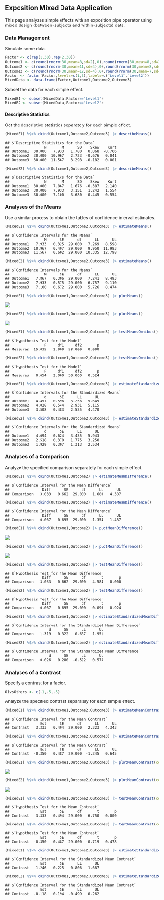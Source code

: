 ## Exposition Mixed Data Application

This page analyzes simple effects with an exposition pipe operator using mixed design (between-subjects and within-subjects) data.

### Data Management

Simulate some data.

```r
Factor <- c(rep(1,30),rep(2,30))
Outcome1 <- c(round(rnorm(30,mean=8,sd=2),0),round(rnorm(30,mean=8,sd=2),0))
Outcome2 <- c(round(rnorm(30,mean=11,sd=4),0),round(rnorm(30,mean=8,sd=3),0))
Outcome3 <- c(round(rnorm(30,mean=12,sd=4),0),round(rnorm(30,mean=7,sd=4),0))
Factor <- factor(Factor,levels=c(1,2),labels=c("Level1","Level2"))
MixedData <- data.frame(Factor,Outcome1,Outcome2,Outcome3)
```
Subset the data for each simple effect.

```r
MixedB1 <- subset(MixedData,Factor=="Level1")
MixedB2 <- subset(MixedData,Factor=="Level2")
```

#### Descriptive Statistics

Get the descriptive statistics separately for each simple effect.

```r
(MixedB1) %$>% cbind(Outcome1,Outcome2,Outcome3) |> describeMeans()
```

```
## $`Descriptive Statistics for the Data`
##                N       M      SD    Skew    Kurt
## Outcome1  30.000   7.933   1.780   0.068  -0.766
## Outcome2  30.000  10.967   2.723  -0.676   0.041
## Outcome3  30.000  11.567   3.298  -0.182   0.001
```

```r
(MixedB2) %$>% cbind(Outcome1,Outcome2,Outcome3) |> describeMeans()
```

```
## $`Descriptive Statistics for the Data`
##                N       M      SD    Skew    Kurt
## Outcome1  30.000   7.867   1.676  -0.387   2.140
## Outcome2  30.000   7.933   3.151   1.242   1.554
## Outcome3  30.000   7.100   3.680  -0.445   0.554
```

### Analyses of the Means

Use a similar process to obtain the tables of confidence interval estimates.

```r
(MixedB1) %$>% cbind(Outcome1,Outcome2,Outcome3) |> estimateMeans()
```

```
## $`Confidence Intervals for the Means`
##                M      SE      df      LL      UL
## Outcome1   7.933   0.325  29.000   7.269   8.598
## Outcome2  10.967   0.497  29.000   9.950  11.983
## Outcome3  11.567   0.602  29.000  10.335  12.798
```

```r
(MixedB2) %$>% cbind(Outcome1,Outcome2,Outcome3) |> estimateMeans()
```

```
## $`Confidence Intervals for the Means`
##                M      SE      df      LL      UL
## Outcome1   7.867   0.306  29.000   7.241   8.493
## Outcome2   7.933   0.575  29.000   6.757   9.110
## Outcome3   7.100   0.672  29.000   5.726   8.474
```

```r
(MixedB1) %$>% cbind(Outcome1,Outcome2,Outcome3) |> plotMeans()
```

![](figures/Exposition-Mixed-Means-1.png)<!-- -->

```r
(MixedB2) %$>% cbind(Outcome1,Outcome2,Outcome3) |> plotMeans()
```

![](figures/Exposition-Mixed-Means-2.png)<!-- -->

```r
(MixedB1) %$>% cbind(Outcome1,Outcome2,Outcome3) |> testMeansOmnibus()
```

```
## $`Hypothesis Test for the Model`
##                F     df1     df2       p
## Measures  15.035   2.000  58.000   0.000
```

```r
(MixedB2) %$>% cbind(Outcome1,Outcome2,Outcome3) |> testMeansOmnibus()
```

```
## $`Hypothesis Test for the Model`
##                F     df1     df2       p
## Measures   0.654   2.000  58.000   0.524
```

```r
(MixedB1) %$>% cbind(Outcome1,Outcome2,Outcome3) |> estimateStandardizedMeans()
```

```
## $`Confidence Intervals for the Standardized Means`
##                d      SE      LL      UL
## Outcome1   4.457   0.596   3.256   5.649
## Outcome2   4.028   0.544   2.931   5.115
## Outcome3   3.508   0.483   2.535   4.470
```

```r
(MixedB2) %$>% cbind(Outcome1,Outcome2,Outcome3) |> estimateStandardizedMeans()
```

```
## $`Confidence Intervals for the Standardized Means`
##                d      SE      LL      UL
## Outcome1   4.694   0.624   3.435   5.943
## Outcome2   2.518   0.370   1.775   3.250
## Outcome3   1.929   0.307   1.313   2.534
```

### Analyses of a Comparison

Analyze the specified comparison separately for each simple effect.

```r
(MixedB1) %$>% cbind(Outcome1,Outcome2) |> estimateMeanDifference()
```

```
## $`Confidence Interval for the Mean Difference`
##               Diff      SE      df      LL      UL
## Comparison   3.033   0.662  29.000   1.680   4.387
```

```r
(MixedB2) %$>% cbind(Outcome1,Outcome2) |> estimateMeanDifference()
```

```
## $`Confidence Interval for the Mean Difference`
##               Diff      SE      df      LL      UL
## Comparison   0.067   0.695  29.000  -1.354   1.487
```

```r
(MixedB1) %$>% cbind(Outcome1,Outcome2) |> plotMeanDifference()
```

![](figures/Exposition-Mixed-Comparison-1.png)<!-- -->

```r
(MixedB2) %$>% cbind(Outcome1,Outcome2) |> plotMeanDifference()
```

![](figures/Exposition-Mixed-Comparison-2.png)<!-- -->

```r
(MixedB1) %$>% cbind(Outcome1,Outcome2) |> testMeanDifference()
```

```
## $`Hypothesis Test for the Mean Difference`
##               Diff      SE      df       t       p
## Comparison   3.033   0.662  29.000   4.584   0.000
```

```r
(MixedB2) %$>% cbind(Outcome1,Outcome2) |> testMeanDifference()
```

```
## $`Hypothesis Test for the Mean Difference`
##               Diff      SE      df       t       p
## Comparison   0.067   0.695  29.000   0.096   0.924
```

```r
(MixedB1) %$>% cbind(Outcome1,Outcome2) |> estimateStandardizedMeanDifference()
```

```
## $`Confidence Interval for the Standardized Mean Difference`
##                  d      SE      LL      UL
## Comparison   1.319   0.322   0.687   1.951
```

```r
(MixedB2) %$>% cbind(Outcome1,Outcome2) |> estimateStandardizedMeanDifference()
```

```
## $`Confidence Interval for the Standardized Mean Difference`
##                  d      SE      LL      UL
## Comparison   0.026   0.280  -0.522   0.575
```

### Analyses of a Contrast

Specify a contrast for a factor.

```r
O1vsOthers <- c(-1,.5,.5)
```

Analyze the specified contrast separately for each simple effect.

```r
(MixedB1) %$>% cbind(Outcome1,Outcome2,Outcome3) |> estimateMeanContrast(contrast=O1vsOthers)
```

```
## $`Confidence Interval for the Mean Contrast`
##              Est      SE      df      LL      UL
## Contrast   3.333   0.494  29.000   2.323   4.343
```

```r
(MixedB2) %$>% cbind(Outcome1,Outcome2,Outcome3) |> estimateMeanContrast(contrast=O1vsOthers)
```

```
## $`Confidence Interval for the Mean Contrast`
##              Est      SE      df      LL      UL
## Contrast  -0.350   0.487  29.000  -1.345   0.645
```

```r
(MixedB1) %$>% cbind(Outcome1,Outcome2,Outcome3) |> plotMeanContrast(contrast=O1vsOthers)
```

![](figures/Exposition-Mixed-Contrast-1.png)<!-- -->

```r
(MixedB2) %$>% cbind(Outcome1,Outcome2,Outcome3) |> plotMeanContrast(contrast=O1vsOthers)
```

![](figures/Exposition-Mixed-Contrast-2.png)<!-- -->

```r
(MixedB1) %$>% cbind(Outcome1,Outcome2,Outcome3) |> testMeanContrast(contrast=O1vsOthers)
```

```
## $`Hypothesis Test for the Mean Contrast`
##              Est      SE      df       t       p
## Contrast   3.333   0.494  29.000   6.750   0.000
```

```r
(MixedB2) %$>% cbind(Outcome1,Outcome2,Outcome3) |> testMeanContrast(contrast=O1vsOthers)
```

```
## $`Hypothesis Test for the Mean Contrast`
##              Est      SE      df       t       p
## Contrast  -0.350   0.487  29.000  -0.719   0.478
```

```r
(MixedB1) %$>% cbind(Outcome1,Outcome2,Outcome3) |> estimateStandardizedMeanContrast(contrast=O1vsOthers)
```

```
## $`Confidence Interval for the Standardized Mean Contrast`
##              Est      SE      LL      UL
## Contrast   1.246   0.225   0.806   1.687
```

```r
(MixedB2) %$>% cbind(Outcome1,Outcome2,Outcome3) |> estimateStandardizedMeanContrast(contrast=O1vsOthers)
```

```
## $`Confidence Interval for the Standardized Mean Contrast`
##              Est      SE      LL      UL
## Contrast  -0.118   0.194  -0.499   0.262
```
